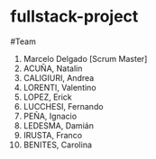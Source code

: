 # fullstack-project

#Team

<ol>
  <li>Marcelo Delgado [Scrum Master]</li>
  <li>ACUÑA, Natalin</li>
  <li>CALIGIURI, Andrea </li>
  <li>LORENTI, Valentino</li>
  <li>LOPEZ, Erick</li>
  <li>LUCCHESI, Fernando</li>
  <li>PEÑA, Ignacio</li>
  <li>LEDESMA, Damián</li>
  <li>IRUSTA, Franco</li>
  <li>BENITES, Carolina</li>
</ol>



 





